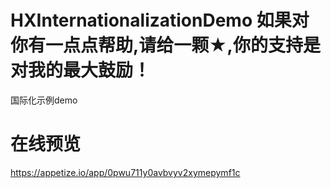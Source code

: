 # HXInternationalizationDemo 如果对你有一点点帮助,请给一颗★,你的支持是对我的最大鼓励！
国际化示例demo

# 在线预览
https://appetize.io/app/0pwu711y0avbvyv2xymepymf1c
